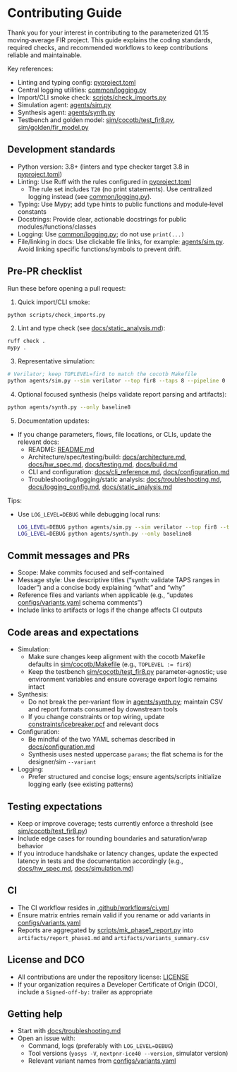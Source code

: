 # Contributing Guide

Thank you for your interest in contributing to the parameterized Q1.15 moving‑average FIR project. This guide explains the coding standards, required checks, and recommended workflows to keep contributions reliable and maintainable.

Key references:
- Linting and typing config: [pyproject.toml](pyproject.toml)
- Central logging utilities: [common/logging.py](common/logging.py)
- Import/CLI smoke check: [scripts/check_imports.py](scripts/check_imports.py)
- Simulation agent: [agents/sim.py](agents/sim.py)
- Synthesis agent: [agents/synth.py](agents/synth.py)
- Testbench and golden model: [sim/cocotb/test_fir8.py](sim/cocotb/test_fir8.py), [sim/golden/fir_model.py](sim/golden/fir_model.py)

## Development standards

- Python version: 3.8+ (linters and type checker target 3.8 in [pyproject.toml](pyproject.toml))
- Linting: Use Ruff with the rules configured in [pyproject.toml](pyproject.toml)
  - The rule set includes `T20` (no print statements). Use centralized logging instead (see [common/logging.py](common/logging.py)).
- Typing: Use Mypy; add type hints to public functions and module‑level constants
- Docstrings: Provide clear, actionable docstrings for public modules/functions/classes
- Logging: Use [common/logging.py](common/logging.py); do not use `print(...)`
- File/linking in docs: Use clickable file links, for example: [agents/sim.py](agents/sim.py). Avoid linking specific functions/symbols to prevent drift.

## Pre‑PR checklist

Run these before opening a pull request:

1) Quick import/CLI smoke:
```bash
python scripts/check_imports.py
```

2) Lint and type check (see [docs/static_analysis.md](docs/static_analysis.md)):
```bash
ruff check .
mypy .
```

3) Representative simulation:
```bash
# Verilator; keep TOPLEVEL=fir8 to match the cocotb Makefile
python agents/sim.py --sim verilator --top fir8 --taps 8 --pipeline 0
```

4) Optional focused synthesis (helps validate report parsing and artifacts):
```bash
python agents/synth.py --only baseline8
```

5) Documentation updates:
- If you change parameters, flows, file locations, or CLIs, update the relevant docs:
  - README: [README.md](README.md)
  - Architecture/spec/testing/build: [docs/architecture.md](docs/architecture.md), [docs/hw_spec.md](docs/hw_spec.md), [docs/testing.md](docs/testing.md), [docs/build.md](docs/build.md)
  - CLI and configuration: [docs/cli_reference.md](docs/cli_reference.md), [docs/configuration.md](docs/configuration.md)
  - Troubleshooting/logging/static analysis: [docs/troubleshooting.md](docs/troubleshooting.md), [docs/logging_config.md](docs/logging_config.md), [docs/static_analysis.md](docs/static_analysis.md)

Tips:
- Use `LOG_LEVEL=DEBUG` while debugging local runs:
  ```bash
  LOG_LEVEL=DEBUG python agents/sim.py --sim verilator --top fir8 --taps 8
  LOG_LEVEL=DEBUG python agents/synth.py --only baseline8
  ```

## Commit messages and PRs

- Scope: Make commits focused and self‑contained
- Message style: Use descriptive titles (“synth: validate TAPS ranges in loader”) and a concise body explaining “what” and “why”
- Reference files and variants when applicable (e.g., “updates [configs/variants.yaml](configs/variants.yaml) schema comments”)
- Include links to artifacts or logs if the change affects CI outputs

## Code areas and expectations

- Simulation:
  - Make sure changes keep alignment with the cocotb Makefile defaults in [sim/cocotb/Makefile](sim/cocotb/Makefile) (e.g., `TOPLEVEL := fir8`)
  - Keep the testbench [sim/cocotb/test_fir8.py](sim/cocotb/test_fir8.py) parameter‑agnostic; use environment variables and ensure coverage export logic remains intact
- Synthesis:
  - Do not break the per‑variant flow in [agents/synth.py](agents/synth.py); maintain CSV and report formats consumed by downstream tools
  - If you change constraints or top wiring, update [constraints/icebreaker.pcf](constraints/icebreaker.pcf) and relevant docs
- Configuration:
  - Be mindful of the two YAML schemas described in [docs/configuration.md](docs/configuration.md)
  - Synthesis uses nested uppercase `params`; the flat schema is for the designer/sim `--variant`
- Logging:
  - Prefer structured and concise logs; ensure agents/scripts initialize logging early (see existing patterns)

## Testing expectations

- Keep or improve coverage; tests currently enforce a threshold (see [sim/cocotb/test_fir8.py](sim/cocotb/test_fir8.py))
- Include edge cases for rounding boundaries and saturation/wrap behavior
- If you introduce handshake or latency changes, update the expected latency in tests and the documentation accordingly (e.g., [docs/hw_spec.md](docs/hw_spec.md), [docs/simulation.md](docs/simulation.md))

## CI

- The CI workflow resides in [.github/workflows/ci.yml](.github/workflows/ci.yml)
- Ensure matrix entries remain valid if you rename or add variants in [configs/variants.yaml](configs/variants.yaml)
- Reports are aggregated by [scripts/mk_phase1_report.py](scripts/mk_phase1_report.py) into `artifacts/report_phase1.md` and `artifacts/variants_summary.csv`

## License and DCO

- All contributions are under the repository license: [LICENSE](LICENSE)
- If your organization requires a Developer Certificate of Origin (DCO), include a `Signed-off-by:` trailer as appropriate

## Getting help

- Start with [docs/troubleshooting.md](docs/troubleshooting.md)
- Open an issue with:
  - Command, logs (preferably with `LOG_LEVEL=DEBUG`)
  - Tool versions (`yosys -V`, `nextpnr-ice40 --version`, simulator version)
  - Relevant variant names from [configs/variants.yaml](configs/variants.yaml)